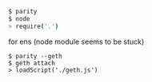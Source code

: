 ```bash
$ parity
$ node
> require('.')
```

for ens (node module seems to be stuck)

```
$ parity --geth
$ geth attach
> loadScript('./geth.js')
```
